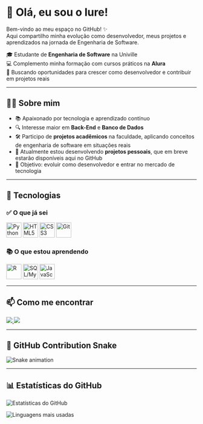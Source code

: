 # 👋 Olá, eu sou o Iure!  

Bem-vindo ao meu espaço no GitHub! ✨  
Aqui compartilho minha evolução como desenvolvedor, meus projetos e aprendizados na jornada de Engenharia de Software.  

🎓 Estudante de **Engenharia de Software** na Univille  
💻 Complemento minha formação com cursos práticos na **Alura**  
🚀 Buscando oportunidades para crescer como desenvolvedor e contribuir em projetos reais  

---

## 🧑‍💻 Sobre mim  
- 📚 Apaixonado por tecnologia e aprendizado contínuo  
- 🔍 Interesse maior em **Back-End** e **Banco de Dados**  
- 🛠️ Participo de **projetos acadêmicos** na faculdade, aplicando conceitos de engenharia de software em situações reais  
- 📝 Atualmente estou desenvolvendo **projetos pessoais**, que em breve estarão disponíveis aqui no GitHub  
- 🎯 Objetivo: evoluir como desenvolvedor e entrar no mercado de tecnologia  

---

## 🚀 Tecnologias  

### ✅ O que já sei  
<p align="left">
  <img src="https://cdn.jsdelivr.net/gh/devicons/devicon/icons/python/python-original.svg" alt="Python" width="40" height="40"/>
  <img src="https://cdn.jsdelivr.net/gh/devicons/devicon/icons/html5/html5-original.svg" alt="HTML5" width="40" height="40"/>
  <img src="https://cdn.jsdelivr.net/gh/devicons/devicon/icons/css3/css3-original.svg" alt="CSS3" width="40" height="40"/>
  <img src="https://cdn.jsdelivr.net/gh/devicons/devicon/icons/git/git-original.svg" alt="Git" width="40" height="40"/>
</p>

### 📚 O que estou aprendendo  
<p align="left">
  <img src="https://cdn.jsdelivr.net/gh/devicons/devicon/icons/r/r-original.svg" alt="R" width="40" height="40"/>
  <img src="https://cdn.jsdelivr.net/gh/devicons/devicon/icons/mysql/mysql-original.svg" alt="SQL/MySQL" width="40" height="40"/>
  <img src="https://cdn.jsdelivr.net/gh/devicons/devicon/icons/javascript/javascript-original.svg" alt="JavaScript" width="40" height="40"/>
</p>

---

## 📫 Como me encontrar  
<p align="left">
  <a href="https://www.linkedin.com/in/iurexavier" target="_blank">
    <img src="https://img.shields.io/badge/-LinkedIn-0A66C2?style=for-the-badge&logo=linkedin&logoColor=white"/>
  </a>
  <a href="mailto:iurexavier10@gmail.com">
    <img src="https://img.shields.io/badge/-Gmail-EA4335?style=for-the-badge&logo=gmail&logoColor=white"/>
  </a>
</p>

---

## 🐍 GitHub Contribution Snake

![Snake animation](https://github.com/iuxie/iuxie/blob/output/github-contribution-grid-snake.svg)

---

## 📊 Estatísticas do GitHub  

<p align="left">
  <img src="https://github-readme-stats.vercel.app/api?username=iurefx&show_icons=true&theme=tokyonight" alt="Estatísticas do GitHub"/>
</p>

<p align="left">
  <img src="https://github-readme-stats.vercel.app/api/top-langs/?username=iurefx&layout=compact&theme=tokyonight" alt="Linguagens mais usadas"/>
</p>

